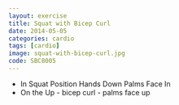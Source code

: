 ```yaml
---
layout: exercise
title: Squat with Bicep Curl
date: 2014-05-05
categories: cardio
tags: [cardio]
image: squat-with-bicep-curl.jpg
code: SBC8005
---
```


- In Squat Position Hands Down Palms Face In
- On the Up - bicep curl - palms face up
